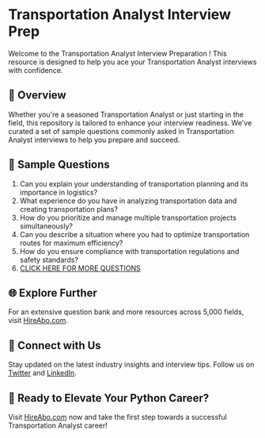 # Transportation Analyst Interview Prep

Welcome to the Transportation Analyst Interview Preparation ! This resource is designed to help you ace your Transportation Analyst interviews with confidence.

## 🚀 Overview

Whether you're a seasoned Transportation Analyst or just starting in the field, this repository is tailored to enhance your interview readiness. We've curated a set of sample questions commonly asked in Transportation Analyst interviews to help you prepare and succeed.

## 📝 Sample Questions

1. Can you explain your understanding of transportation planning and its importance in logistics?
2. What experience do you have in analyzing transportation data and creating transportation plans?
3. How do you prioritize and manage multiple transportation projects simultaneously?
4. Can you describe a situation where you had to optimize transportation routes for maximum efficiency?
5. How do you ensure compliance with transportation regulations and safety standards?
6. [CLICK HERE FOR MORE QUESTIONS](https://hireabo.com/job/23_2_3/Transportation%20Analyst)

## 🌐 Explore Further

For an extensive question bank and more resources across 5,000 fields, visit [HireAbo.com](https://www.hireabo.com).

## 📱 Connect with Us

Stay updated on the latest industry insights and interview tips. Follow us on [Twitter](https://twitter.com/hireabo) and [LinkedIn](https://www.linkedin.com/in/hire-abo-3609972a8/).

## 🚀 Ready to Elevate Your Python Career?

Visit [HireAbo.com](https://www.hireabo.com) now and take the first step towards a successful Transportation Analyst career!